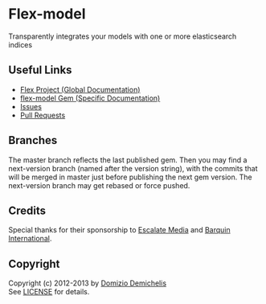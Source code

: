 # Flex-model

Transparently integrates your models with one or more elasticsearch indices

## Useful Links

* [Flex Project (Global Documentation)](http://ddnexus.github.io/flex/doc/)
* [flex-model Gem (Specific Documentation)](http://ddnexus.github.io/flex/doc/4-flex-model)
* [Issues](https://github.com/ddnexus/flex-model/issues)
* [Pull Requests](https://github.com/ddnexus/flex-model/pulls)

## Branches

The master branch reflects the last published gem. Then you may find a next-version branch (named after the version string), with the commits that will be merged in master just before publishing the next gem version. The next-version branch may get rebased or force pushed.

## Credits

Special thanks for their sponsorship to [Escalate Media](http://www.escalatemedia.com) and [Barquin International](http://www.barquin.com).

## Copyright

Copyright (c) 2012-2013 by [Domizio Demichelis](mailto://dd.nexus@gmail.com)<br>
See [LICENSE](https://github.com/ddnexus/flex-model/blob/master/LICENSE) for details.
